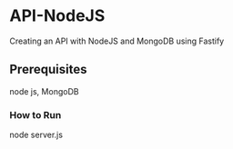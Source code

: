 # API-NodeJS
Creating an API with NodeJS and MongoDB using Fastify
## Prerequisites
node js,
MongoDB
### How to Run
node server.js
